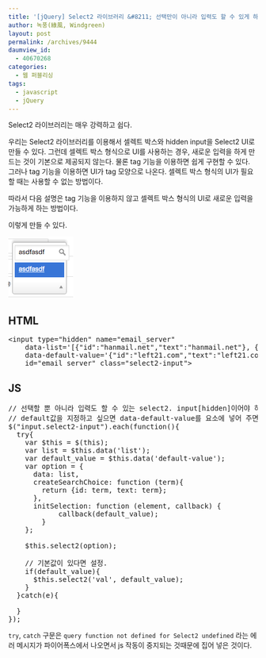 ```yaml
---
title: '[jQuery] Select2 라이브러리 &#8211; 선택만이 아니라 입력도 할 수 있게 하기'
author: 녹풍(綠風, Windgreen)
layout: post
permalink: /archives/9444
daumview_id:
  - 40670268
categories:
  - 웹 퍼블리싱
tags:
  - javascript
  - jQuery
---
```

Select2 라이브러리는 매우 강력하고 쉽다.

우리는 Select2 라이브러리를 이용해서 셀렉트 박스와 hidden input을 Select2 UI로 만들 수 있다. 그런데 셀렉트 박스 형식으로 UI를 사용하는 경우, 새로운 입력을 하게 만드는 것이 기본으로 제공되지 않는다. 물론 tag 기능을 이용하면 쉽게 구현할 수 있다. 그러나 tag 기능을 이용하면 UI가 tag 모양으로 나온다. 셀렉트 박스 형식의 UI가 필요할 때는 사용할 수 없는 방법이다.

따라서 다음 설명은 tag 기능을 이용하지 않고 셀렉트 박스 형식의 UI로 새로운 입력을 가능하게 하는 방법이다.

이렇게 만들 수 있다.

<img class="alignnone" alt="" src="/uploads/legacy/select2-input.png" width="131" height="124" />

## HTML

<pre>&lt;input type="hidden" name="email_server" 
    data-list='[{"id":"hanmail.net","text":"hanmail.net"}, {"id":"gmail.com","text":"gmail.com"}, {"id":"naver.com","text":"naver.com"}, {"id":"hotmail.com","text":"hotmail.com"}]'
    data-default-value='{"id":"left21.com","text":"left21.com"}'
    id="email_server" class="select2-input"&gt;</pre>

## JS

<pre>// 선택할 뿐 아니라 입력도 할 수 있는 select2. input[hidden]이어야 하고, data-liat 요소가 있어야 한다.
// default값을 지정하고 싶으면 data-default-value를 요소에 넣어 주면 된다.
$("input.select2-input").each(function(){
  try{
    var $this = $(this);
    var list = $this.data('list');
    var default_value = $this.data('default-value');
    var option = { 
      data: list,
      createSearchChoice: function (term){
        return {id: term, text: term};
      },
      initSelection: function (element, callback) {
            callback(default_value);
        }
    };

    $this.select2(option);

    // 기본값이 있다면 설정.
    if(default_value){
      $this.select2('val', default_value);
    }
  }catch(e){

  }
});</pre>

`try`, `catch` 구문은 `query function not defined for Select2 undefined` 라는 에러 메시지가 파이어폭스에서 나오면서 js 작동이 중지되는 것때문에 집어 넣은 것이다.